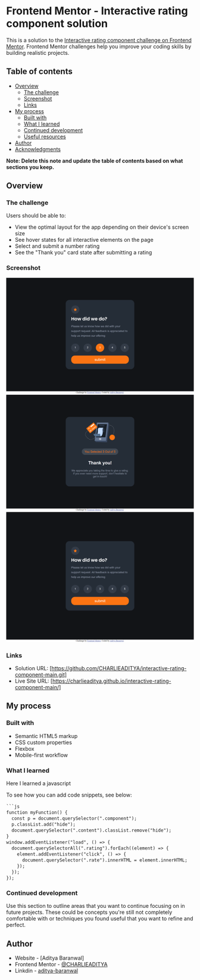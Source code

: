 # Frontend Mentor - Interactive rating component solution

This is a solution to the [Interactive rating component challenge on Frontend Mentor](https://www.frontendmentor.io/challenges/interactive-rating-component-koxpeBUmI). Frontend Mentor challenges help you improve your coding skills by building realistic projects. 

## Table of contents

- [Overview](#overview)
  - [The challenge](#the-challenge)
  - [Screenshot](#screenshot)
  - [Links](#links)
- [My process](#my-process)
  - [Built with](#built-with)
  - [What I learned](#what-i-learned)
  - [Continued development](#continued-development)
  - [Useful resources](#useful-resources)
- [Author](#author)
- [Acknowledgments](#acknowledgments)

**Note: Delete this note and update the table of contents based on what sections you keep.**

## Overview

### The challenge

Users should be able to:

- View the optimal layout for the app depending on their device's screen size
- See hover states for all interactive elements on the page
- Select and submit a number rating
- See the "Thank you" card state after submitting a rating

### Screenshot

![](./images/127.0.0.1_5500_%20(1).png)
![](./images/127.0.0.1_5500_%20(2).png)
![](./images/127.0.0.1_5500_.png)

### Links

- Solution URL: [https://github.com/CHARLIEADITYA/interactive-rating-component-main.git]
- Live Site URL: [https://charlieaditya.github.io/interactive-rating-component-main/]

## My process

### Built with

- Semantic HTML5 markup
- CSS custom properties
- Flexbox
- Mobile-first workflow


### What I learned
Here I learned a javascript 

To see how you can add code snippets, see below:

```
```js
function myFunction() {
  const p = document.querySelector(".component");
  p.classList.add("hide");
  document.querySelector(".content").classList.remove("hide");
}
window.addEventListener("load", () => {
  document.querySelectorAll(".rating").forEach((element) => {
    element.addEventListener("click", () => {
      document.querySelector(".rate").innerHTML = element.innerHTML;
    });
  });
});
```

### Continued development

Use this section to outline areas that you want to continue focusing on in future projects. These could be concepts you're still not completely comfortable with or techniques you found useful that you want to refine and perfect.



## Author

- Website - [Aditya Baranwal]
- Frontend Mentor - [@CHARLIEADITYA](https://www.frontendmentor.io/home)
- Linkdin - [aditya-baranwal](https://www.linkedin.com/in/aditya-baranwal-805978224/)




